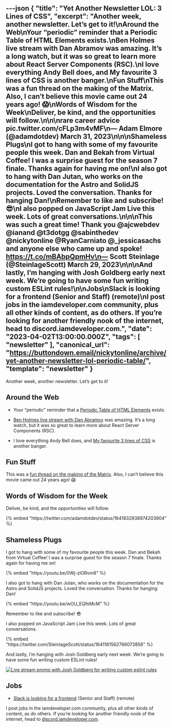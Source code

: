 ---json
{
  "title": "Yet Another Newsletter LOL: 3 Lines of CSS",
  "excerpt": "Another week, another newsletter. Let’s get to it!\nAround the Web\nYour “periodic” reminder that a Periodic Table of HTML Elements exists.\nBen Holmes live stream with Dan Abramov was amazing. It’s a long watch, but it was so great to learn more about React Server Components (RSC).\nI love everything Andy Bell does, and My favourite 3 lines of CSS is another banger.\nFun Stuff\nThis was a fun thread on the making of the Matrix. Also, I can’t believe this movie came out 24 years ago! 😱\nWords of Wisdom for the Week\nDeliver, be kind, and the opportunities will follow.\n\n\nrare career advice pic.twitter.com/cFLp3m4vMF\n— Adam Elmore (@adamdotdev) March 31, 2023\n\n\nShameless Plugs\nI got to hang with some of my favourite people this week. Dan and Bekah from Virtual Coffee! I was a surprise guest for the season 7 finale. Thanks again for having me on!\nI also got to hang with Dan Jutan, who works on the documentation for the Astro and SolidJS projects. Loved the conversation. Thanks for hanging Dan!\nRemember to like and subscribe! 😎\nI also popped on JavaScript Jam Live this week. Lots of great conversations.\n\n\nThis was such a great time! Thank you @ajcwebdev @ianand @t3dotgg @sabinthedev @nickytonline @RyanCarniato @_jessicasachs and anyone else who came up and spoke! https://t.co/mBAbpQpmHv\n— Scott Steinlage (@SteinlageScott) March 29, 2023\n\n\nAnd lastly, I’m hanging with Josh Goldberg early next week. We’re going to have some fun writing custom ESLint rules!\n\nJobs\nSlack is looking for a frontend (Senior and Staff) (remote)\nI post jobs in the iamdeveloper.com community, plus all other kinds of content, as do others. If you’re looking for another friendly nook of the internet, head to discord.iamdeveloper.com.",
  "date": "2023-04-02T13:00:00.000Z",
  "tags": [
    "newsletter"
  ],
  "canonical_url": "https://buttondown.email/nickytonline/archive/yet-another-newsletter-lol-periodic-table/",
  "template": "newsletter"
}
---

<p>Another week, another newsletter. Let&rsquo;s get to it!</p>
<h2>Around the Web</h2>
<ul>
<li>
<p>Your &ldquo;periodic&rdquo; reminder that a <a href="https://madebymike.github.io/html5-periodic-table/?utm_source=nickytonline&amp;utm_medium=email&amp;utm_campaign=yet-another-newsletter-lol-periodic-table" target="_blank">Periodic Table of HTML Elements</a> exists.</p>
</li>
<li>
<p><a href="https://twitter.com/BHolmesDev/status/1641659705444401152?utm_source=nickytonline&amp;utm_medium=email&amp;utm_campaign=yet-another-newsletter-lol-periodic-table" target="_blank">Ben Holmes live stream with Dan Abramov</a> was amazing. It&rsquo;s a long watch, but it was so great to learn more about React Server Components (RSC).</p>
</li>
<li>
<p>I love everything Andy Bell does, and <a href="https://andy-bell.co.uk/my-favourite-3-lines-of-css/?utm_source=nickytonline&amp;utm_medium=email&amp;utm_campaign=yet-another-newsletter-lol-periodic-table" target="_blank">My favourite 3 lines of CSS</a> is another banger.</p>
</li>
</ul>
<h2>Fun Stuff</h2>
<p>This was a <a href="https://twitter.com/ATRightMovies/status/1641816901176242178?utm_source=nickytonline&amp;utm_medium=email&amp;utm_campaign=yet-another-newsletter-lol-periodic-table" target="_blank">fun thread on the making of the Matrix</a>. Also, I can&rsquo;t believe this movie came out 24 years ago! 😱</p>
<h2>Words of Wisdom for the Week</h2>
<p>Deliver, be kind, and the opportunities will follow.</p>
{% embed "https://twitter.com/adamdotdev/status/1641832938974203904" %}
<h2>Shameless Plugs</h2>
<p>I got to hang with some of my favourite people this week. Dan and Bekah from Virtual Coffee! I was a surprise guest for the season 7 finale. Thanks again for having me on!</p>{% embed "https://youtu.be/0Wj-zlORvm8" %}
<p>I also got to hang with Dan Jutan, who works on the documentation for the Astro and SolidJS projects. Loved the conversation. Thanks for hanging Dan!</p>{% embed "https://youtu.be/wOU_EQfsMcM" %}
<p>Remember to like and subscribe! 😎</p>
<p>I also popped on JavaScript Jam Live this week. Lots of great conversations.</p>
{% embed "https://twitter.com/SteinlageScott/status/1641181562766073856" %}
<p>And lastly, I&rsquo;m hanging with Josh Goldberg early next week. We&rsquo;re going to have some fun writing custom ESLint rules!</p>
<p><a href="https://twitter.com/JoshuaKGoldberg/status/1641799435050012672?utm_source=nickytonline&amp;utm_medium=email&amp;utm_campaign=yet-another-newsletter-lol-periodic-table" target="_blank"><img alt="Live stream promo with Josh Goldberg for writing custom eslint rules" class="newsletter-image" src="https://buttondown-attachments.s3.us-west-2.amazonaws.com/images/bdb3a3ff-462c-4040-bafa-f2daa2e89bf0.png" /></a></p>
<h2>Jobs</h2>
<ul>
<li><a href="https://www.linkedin.com/jobs/view/3548734247/?utm_source=nickytonline&amp;utm_medium=email&amp;utm_campaign=yet-another-newsletter-lol-periodic-table" target="_blank">Slack is looking for a frontend</a> (Senior and Staff) (remote)</li>
</ul>
<p>I post jobs in the iamdeveloper.com community, plus all other kinds of content, as do others. If you&rsquo;re looking for another friendly nook of the internet, head to <a href="https://discord.iamdeveloper.com?utm_source=nickytonline&amp;utm_medium=email&amp;utm_campaign=yet-another-newsletter-lol-periodic-table" target="_blank">discord.iamdeveloper.com</a>.</p>
